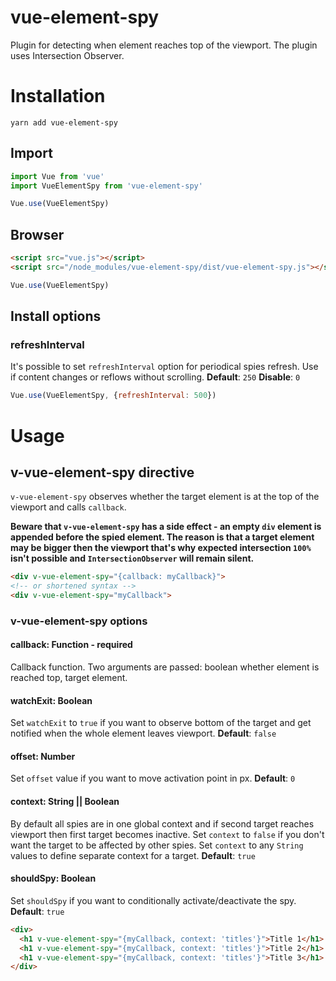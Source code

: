 vue-element-spy
========

Plugin for detecting when element reaches top of the viewport. The plugin uses Intersection Observer.

# Installation

```
yarn add vue-element-spy
```

## Import

```javascript
import Vue from 'vue'
import VueElementSpy from 'vue-element-spy'

Vue.use(VueElementSpy)
```

## Browser

```html
<script src="vue.js"></script>
<script src="/node_modules/vue-element-spy/dist/vue-element-spy.js"></script>
```

```javascript
Vue.use(VueElementSpy)
```

## Install options

### refreshInterval

It's possible to set `refreshInterval` option for periodical spies refresh. Use if content changes or reflows without scrolling.
**Default**: `250`
**Disable**: `0`

```javascript
Vue.use(VueElementSpy, {refreshInterval: 500})
```

# Usage


## v-vue-element-spy directive

`v-vue-element-spy` observes whether the target element is at the top of the viewport and calls `callback`.

**Beware that `v-vue-element-spy` has a side effect - an empty `div` element is appended before the spied element. The reason is that a target element may be bigger then the viewport that's why expected intersection `100%` isn't possible and `IntersectionObserver` will remain silent.**

```html
<div v-vue-element-spy="{callback: myCallback}">
<!-- or shortened syntax -->
<div v-vue-element-spy="myCallback">
```

### v-vue-element-spy options

#### callback: Function - required

Callback function. Two arguments are passed: boolean whether element is reached top, target element.

#### watchExit: Boolean

Set `watchExit` to `true` if you want to observe bottom of the target and get notified when the whole element leaves viewport.
**Default**: `false`

#### offset: Number

Set `offset` value if you want to move activation point in px.
**Default**: `0`

#### context: String || Boolean

By default all spies are in one global context and if second target reaches viewport then first target becomes inactive.
Set `context` to `false` if you don't want the target to be affected by other spies.
Set `context` to any `String` values to define separate context for a target.
**Default**: `true`

#### shouldSpy: Boolean

Set `shouldSpy` if you want to conditionally activate/deactivate the spy.
**Default**: `true`

```html
<div>
  <h1 v-vue-element-spy="{myCallback, context: 'titles'}">Title 1</h1>
  <h1 v-vue-element-spy="{myCallback, context: 'titles'}">Title 2</h1>
  <h1 v-vue-element-spy="{myCallback, context: 'titles'}">Title 3</h1>
</div>
```
